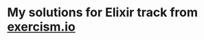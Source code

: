 # My solutions for Elixir track from [exercism.io](https://exercism.org/profiles/micagolocorbin/solutions?track_slug=elixir)
